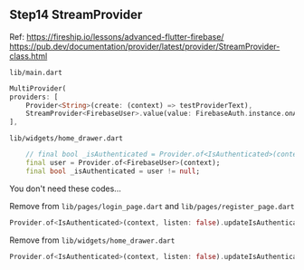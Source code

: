 ## Step14 StreamProvider
Ref:
https://fireship.io/lessons/advanced-flutter-firebase/
https://pub.dev/documentation/provider/latest/provider/StreamProvider-class.html

`lib/main.dart`
```dart
MultiProvider(
providers: [
	Provider<String>(create: (context) => testProviderText),
	StreamProvider<FirebaseUser>.value(value: FirebaseAuth.instance.onAuthStateChanged)
],
```

`lib/widgets/home_drawer.dart`
```dart
	// final bool _isAuthenticated = Provider.of<IsAuthenticated>(context).isAuthenticated;
	final user = Provider.of<FirebaseUser>(context);
	final bool _isAuthenticated = user != null;
```

You don't need these codes...


Remove from `lib/pages/login_page.dart` and `lib/pages/register_page.dart`
```dart
Provider.of<IsAuthenticated>(context, listen: false).updateIsAuthenticated(true);
```

Remove from `lib/widgets/home_drawer.dart` 
```dart
Provider.of<IsAuthenticated>(context, listen: false).updateIsAuthenticated(false);
```


